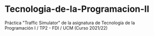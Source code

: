 # Tecnologia-de-la-Programacion-II
Práctica "Traffic Simulator" de la asignatura de Tecnología de la Programación I / TP2 - FDI / UCM (Curso 2021/22)
